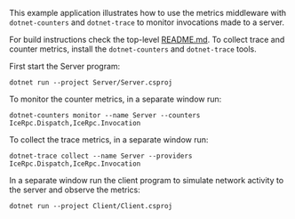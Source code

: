 This example application illustrates how to use the metrics middleware with `dotnet-counters` and `dotnet-trace` to
monitor invocations made to a server.

For build instructions check the top-level [README.md](../../README.md).
To collect trace and counter metrics, install the `dotnet-counters` and `dotnet-trace` tools.

First start the Server program:

```shell
dotnet run --project Server/Server.csproj
```

To monitor the counter metrics, in a separate window run:

```shell
dotnet-counters monitor --name Server --counters IceRpc.Dispatch,IceRpc.Invocation
```

To collect the trace metrics, in a separate window run:

```shell
dotnet-trace collect --name Server --providers IceRpc.Dispatch,IceRpc.Invocation
```

In a separate window run the client program to simulate network activity to the server and observe the metrics:

```shell
dotnet run --project Client/Client.csproj
```
